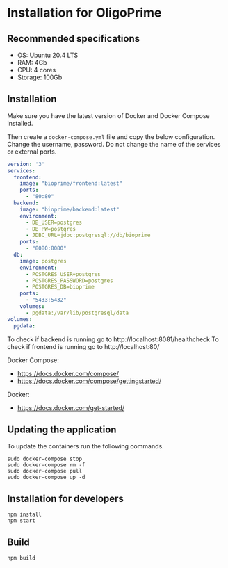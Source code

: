 # Installation for OligoPrime

## Recommended specifications

- OS: Ubuntu 20.4 LTS
- RAM: 4Gb
- CPU: 4 cores
- Storage: 100Gb

## Installation

Make sure you have the latest version of Docker and Docker Compose installed.

Then create a `docker-compose.yml` file and copy the below configuration. Change the username, password.
Do not change the name of the services or external ports.

```yaml
version: '3'
services:
  frontend:
    image: "bioprime/frontend:latest"
    ports:
      - "80:80"
  backend:
    image: "bioprime/backend:latest"
    environment:
      - DB_USER=postgres
      - DB_PW=postgres
      - JDBC_URL=jdbc:postgresql://db/bioprime
    ports:
      - "8080:8080"
  db:
    image: postgres
    environment:
      - POSTGRES_USER=postgres
      - POSTGRES_PASSWORD=postgres
      - POSTGRES_DB=bioprime
    ports:
      - "5433:5432"
    volumes:
      - pgdata:/var/lib/postgresql/data
volumes:
  pgdata:
```

To check if backend is running go to http://localhost:8081/healthcheck
To check if frontend is running go to http://localhost:80/

Docker Compose:
 - https://docs.docker.com/compose/
 - https://docs.docker.com/compose/gettingstarted/

Docker:
 - https://docs.docker.com/get-started/

## Updating the application

To update the containers run the following commands.

```shell script
sudo docker-compose stop
sudo docker-compose rm -f
sudo docker-compose pull
sudo docker-compose up -d
```

## Installation for developers

```$xslt
npm install
npm start
```

## Build

```$xslt
npm build
```
